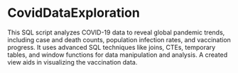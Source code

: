 # CovidDataExploration
This SQL script analyzes COVID-19 data to reveal global pandemic trends, including case and death counts, population infection rates, and vaccination progress. It uses advanced SQL techniques like joins, CTEs, temporary tables, and window functions for data manipulation and analysis. A created view aids in visualizing the vaccination data.
